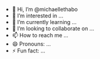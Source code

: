 - 👋 Hi, I’m @michaellethabo
- 👀 I’m interested in ...
- 🌱 I’m currently learning ...
- 💞️ I’m looking to collaborate on ...
- 📫 How to reach me ...
- 😄 Pronouns: ...
- ⚡ Fun fact: ...

<!---
michaellethabo/michaellethabo is a ✨ special ✨ repository because its `README.md` (this file) appears on your GitHub profile.
You can click the Preview link to take a look at your changes.
--->
